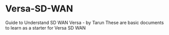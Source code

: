 # Versa-SD-WAN
Guide to Understand SD WAN Versa - by Tarun
These are basic documents to learn as a starter for Versa SD WAN
